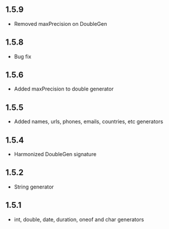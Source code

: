 ## 1.5.9

+ Removed maxPrecision on DoubleGen

## 1.5.8

+ Bug fix

## 1.5.6

+ Added maxPrecision to double generator

## 1.5.5

+ Added names, urls, phones, emails, countries, etc generators

## 1.5.4

+ Harmonized DoubleGen signature

## 1.5.2

+ String generator

## 1.5.1

+ int, double, date, duration, oneof and char generators
